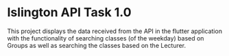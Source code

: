 # Islington API Task 1.0

This project displays the data received from the API in the flutter application with the functionality of searching classes (of the weekday) based on Groups as well as searching the classes based on the Lecturer.


